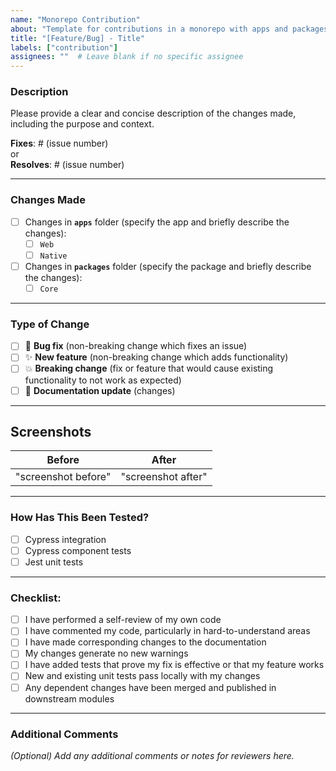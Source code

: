 ```yaml
---
name: "Monorepo Contribution"
about: "Template for contributions in a monorepo with apps and packages folders"
title: "[Feature/Bug] - Title"
labels: ["contribution"]
assignees: ""  # Leave blank if no specific assignee
---
```


### Description
Please provide a clear and concise description of the changes made, including the purpose and context.

**Fixes**: # (issue number)  
or  
**Resolves**: # (issue number)

---

### Changes Made
- [ ] Changes in **`apps`** folder (specify the app and briefly describe the changes):
  - [ ] `Web`
  - [ ] `Native`

- [ ] Changes in **`packages`** folder (specify the package and briefly describe the changes):
  - [ ] `Core`

---

### Type of Change
- [ ] 🐛 **Bug fix** (non-breaking change which fixes an issue)
- [ ] ✨ **New feature** (non-breaking change which adds functionality)
- [ ] 💥 **Breaking change** (fix or feature that would cause existing functionality to not work as expected)
- [ ] 📝 **Documentation update** (changes)

--- 


## Screenshots
|       Before        |       After        |
| :-----------------: | :----------------: |
| "screenshot before" | "screenshot after" |
---

### How Has This Been Tested?
- [ ] Cypress integration
- [ ] Cypress component tests
- [ ] Jest unit tests

---

### Checklist:
- [ ] I have performed a self-review of my own code
- [ ] I have commented my code, particularly in hard-to-understand areas
- [ ] I have made corresponding changes to the documentation
- [ ] My changes generate no new warnings
- [ ] I have added tests that prove my fix is effective or that my feature works
- [ ] New and existing unit tests pass locally with my changes
- [ ] Any dependent changes have been merged and published in downstream modules

---

### Additional Comments
*(Optional) Add any additional comments or notes for reviewers here.*
